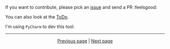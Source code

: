 If you want to contribute, please pick an [issue](https://github.com/kevingrillet/Py-AFK/issues) and
send a PR :feelsgood:

You can also look at the [ToDo](https://github.com/kevingrillet/Py-AFK/wiki/ToDo).

I'm using `PyCharm` to dev this tool.

<hr>

<div align="center">
<a href="https://github.com/kevingrillet/Py-AFK/wiki/Sources">Previous page</a>
|
<a href="https://github.com/kevingrillet/Py-AFK/wiki/ToDo">Next page</a>
</div>

